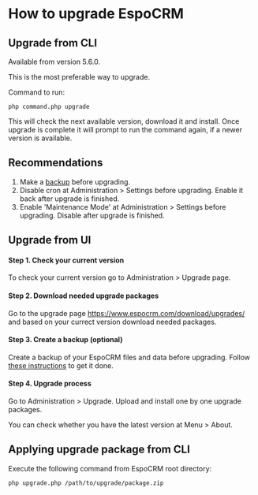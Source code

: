 # How to upgrade EspoCRM

## Upgrade from CLI

Available from version 5.6.0.

This is the most preferable way to upgrade.

Command to run:

```
php command.php upgrade
```

This will check the next available version, download it and install. Once upgrade is complete it will prompt to run the command again, if a newer version is available.

## Recommendations

1. Make a [backup](backup-and-restore.md) before upgrading.
2. Disable cron at Administration > Settings before upgrading. Enable it back after upgrade is finished.
3. Enable 'Maintenance Mode' at Administration > Settings before upgrading. Disable after upgrade is finished.

## Upgrade from UI

#### Step 1. Check your current version

To check your current version go to Administration > Upgrade page.

#### Step 2. Download needed upgrade packages

Go to the upgrade page https://www.espocrm.com/download/upgrades/ and based on your currect version download needed packages.

#### Step 3. Create a backup (optional)

Create a backup of your EspoCRM files and data before upgrading. Follow [these instructions](backup-and-restore.md) to get it done.

#### Step 4. Upgrade process

Go to Administration > Upgrade. Upload and install one by one upgrade packages.

You can check whether you have the latest version at Menu > About.

## Applying upgrade package from CLI 

Execute the following command from EspoCRM root directory:

```
php upgrade.php /path/to/upgrade/package.zip
```

